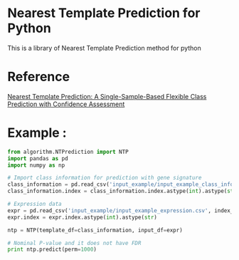 # Nearest Template Prediction for Python
This is a library of Nearest Template Prediction method for python

# Reference
[Nearest Template Prediction: A Single-Sample-Based Flexible Class Prediction with Confidence Assessment](https://journals.plos.org/plosone/article?id=10.1371/journal.pone.0015543)

# Example :
```Python
from algorithm.NTPrediction import NTP
import pandas as pd
import numpy as np

# Import class information for prediction with gene signature
class_information = pd.read_csv('input_example/input_example_class_information.csv', index_col=0)
class_information.index = class_information.index.astype(int).astype(str)

# Expression data
expr = pd.read_csv('input_example/input_example_expression.csv', index_col=0)
expr.index = expr.index.astype(int).astype(str)

ntp = NTP(template_df=class_information, input_df=expr)

# Nominal P-value and it does not have FDR
print ntp.predict(perm=1000)
```
